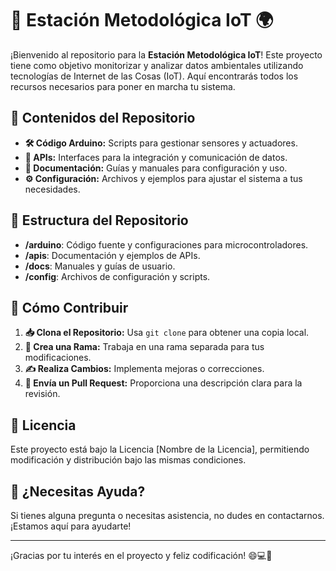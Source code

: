 # 🚀 Estación Metodológica IoT 🌍

¡Bienvenido al repositorio para la **Estación Metodológica IoT**! Este proyecto tiene como objetivo monitorizar y analizar datos ambientales utilizando tecnologías de Internet de las Cosas (IoT). Aquí encontrarás todos los recursos necesarios para poner en marcha tu sistema.

## 📂 Contenidos del Repositorio

- **🛠️ Código Arduino:** Scripts para gestionar sensores y actuadores.
- **🔗 APIs:** Interfaces para la integración y comunicación de datos.
- **📖 Documentación:** Guías y manuales para configuración y uso.
- **⚙️ Configuración:** Archivos y ejemplos para ajustar el sistema a tus necesidades.

## 📁 Estructura del Repositorio

- **/arduino**: Código fuente y configuraciones para microcontroladores.
- **/apis**: Documentación y ejemplos de APIs.
- **/docs**: Manuales y guías de usuario.
- **/config**: Archivos de configuración y scripts.

## 🚀 Cómo Contribuir

1. **📥 Clona el Repositorio:** Usa `git clone` para obtener una copia local.
2. **🌿 Crea una Rama:** Trabaja en una rama separada para tus modificaciones.
3. **✍️ Realiza Cambios:** Implementa mejoras o correcciones.
4. **🔄 Envía un Pull Request:** Proporciona una descripción clara para la revisión.

## 📜 Licencia

Este proyecto está bajo la Licencia [Nombre de la Licencia], permitiendo modificación y distribución bajo las mismas condiciones.

## 🤔 ¿Necesitas Ayuda?

Si tienes alguna pregunta o necesitas asistencia, no dudes en contactarnos. ¡Estamos aquí para ayudarte!

---

¡Gracias por tu interés en el proyecto y feliz codificación! 😄💻🌟
